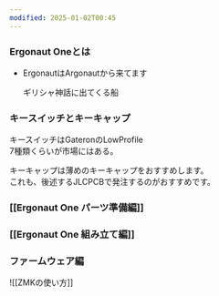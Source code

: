 ```yaml
---
modified: 2025-01-02T00:45
---
```

  

  ### Ergonaut Oneとは

  

- ErgonautはArgonautから来てます
    
    ギリシャ神話に出てくる船
    



  

### キースイッチとキーキャップ

キースイッチはGateronのLowProfile  
7種類くらいが市場にはある。  

  

キーキャップは薄めのキーキャップをおすすめします。  
これも、後述するJLCPCBで発注するのがおすすめです。  

  

### [[Ergonaut One パーツ準備編]]

  

  

### [[Ergonaut One 組み立て編]] 

  

  

### ファームウェア編

![[ZMKの使い方]]
